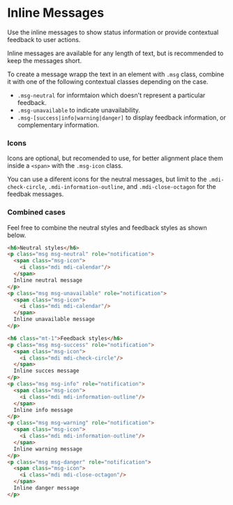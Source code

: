 # Inline Messages

<p class="lead">Use the inline messages to show status information or provide contextual feedback to user actions.</p>

Inline messages are available for any length of text, but is recommended to keep the messages short.

To create a message wrapp the text in an element with `.msg` class, combine it with one of the following contextual classes depending on the case.

- `.msg-neutral` for informtaion which doesn't represent a particular feedback.
- `.msg-unavailable` to indicate unavailability.
- `.msg-[success|info|warning|danger]` to display feedback information, or complementary information.

### Icons

Icons are optional, but recomended to use, for better alignment place them inside a `<span>` with the `.msg-icon` class.

You can use a diferent icons for the neutral messages, but limit to the `.mdi-check-circle`, `.mdi-information-outline`, and `.mdi-close-octagon` for the feedbak messages.

### Combined cases

Feel free to combine the neutral styles and feedback styles as shown below.

<!-- STORY -->

```html
<h6>Neutral styles</h6>
<p class="msg msg-neutral" role="notification">
  <span class="msg-icon">
    <i class="mdi mdi-calendar"/>
  </span>
  Inline neutral message
</p>
<p class="msg msg-unavailable" role="notification">
  <span class="msg-icon">
    <i class="mdi mdi-calendar"/>
  </span>
  Inline unavailable message
</p>

<h6 class="mt-1">Feedback styles</h6>
<p class="msg msg-success" role="notification">
  <span class="msg-icon">
    <i class="mdi mdi-check-circle"/>
  </span>
  Inline succes message
</p>
<p class="msg msg-info" role="notification">
  <span class="msg-icon">
    <i class="mdi mdi-information-outline"/>
  </span>
  Inline info message
</p>
<p class="msg msg-warning" role="notification">
  <span class="msg-icon">
    <i class="mdi mdi-information-outline"/>
  </span>
  Inline warning message
</p>
<p class="msg msg-danger" role="notification">
  <span class="msg-icon">
    <i class="mdi mdi-close-octagon"/>
  </span>
  Inline danger message
</p>
```

